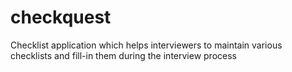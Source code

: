 # checkquest
Checklist application which helps interviewers to maintain various checklists and fill-in them during the interview process
